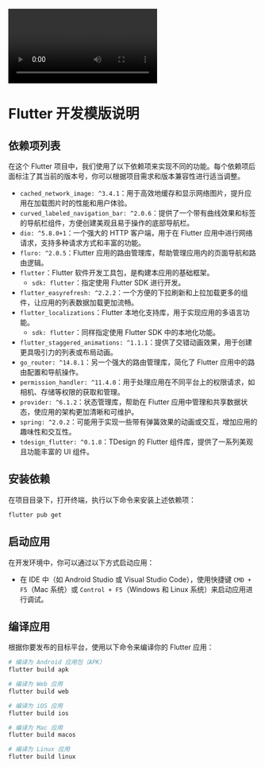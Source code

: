 <video src="./assets/preview.mov" controls></video>

# Flutter 开发模版说明

## 依赖项列表

在这个 Flutter 项目中，我们使用了以下依赖项来实现不同的功能。每个依赖项后面标注了其当前的版本号，你可以根据项目需求和版本兼容性进行适当调整。

- `cached_network_image: ^3.4.1`：用于高效地缓存和显示网络图片，提升应用在加载图片时的性能和用户体验。
- `curved_labeled_navigation_bar: ^2.0.6`：提供了一个带有曲线效果和标签的导航栏组件，方便创建美观且易于操作的底部导航栏。
- `dio: ^5.8.0+1`：一个强大的 HTTP 客户端，用于在 Flutter 应用中进行网络请求，支持多种请求方式和丰富的功能。
- `fluro: ^2.0.5`：Flutter 应用的路由管理库，帮助管理应用内的页面导航和路由逻辑。
- `flutter`：Flutter 软件开发工具包，是构建本应用的基础框架。
  - `sdk: flutter`：指定使用 Flutter SDK 进行开发。
- `flutter_easyrefresh: ^2.2.2`：一个方便的下拉刷新和上拉加载更多的组件，让应用的列表数据加载更加流畅。
- `flutter_localizations`：Flutter 本地化支持库，用于实现应用的多语言功能。
  - `sdk: flutter`：同样指定使用 Flutter SDK 中的本地化功能。
- `flutter_staggered_animations: ^1.1.1`：提供了交错动画效果，用于创建更具吸引力的列表或布局动画。
- `go_router: ^14.8.1`：另一个强大的路由管理库，简化了 Flutter 应用中的路由配置和导航操作。
- `permission_handler: ^11.4.0`：用于处理应用在不同平台上的权限请求，如相机、存储等权限的获取和管理。
- `provider: ^6.1.2`：状态管理库，帮助在 Flutter 应用中管理和共享数据状态，使应用的架构更加清晰和可维护。
- `spring: ^2.0.2`：可能用于实现一些带有弹簧效果的动画或交互，增加应用的趣味性和交互性。
- `tdesign_flutter: ^0.1.8`：TDesign 的 Flutter 组件库，提供了一系列美观且功能丰富的 UI 组件。

## 安装依赖

在项目目录下，打开终端，执行以下命令来安装上述依赖项：

```bash
flutter pub get
```

## 启动应用

在开发环境中，你可以通过以下方式启动应用：

- 在 IDE 中（如 Android Studio 或 Visual Studio Code），使用快捷键 `CMD + F5`（Mac 系统）或 `Control + F5`（Windows 和 Linux 系统）来启动应用进行调试。

## 编译应用

根据你要发布的目标平台，使用以下命令来编译你的 Flutter 应用：

```bash
# 编译为 Android 应用包（APK）
flutter build apk

# 编译为 Web 应用
flutter build web

# 编译为 iOS 应用
flutter build ios

# 编译为 Mac 应用
flutter build macos

# 编译为 Linux 应用
flutter build linux
```
